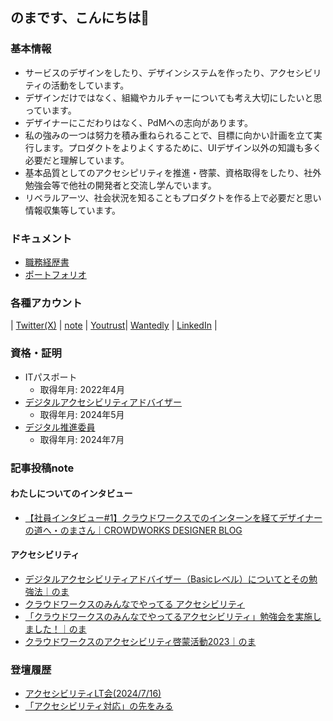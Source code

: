 ## のまです、こんにちは🦔

### 基本情報

- サービスのデザインをしたり、デザインシステムを作ったり、アクセシビリティの活動をしています。
- デザインだけではなく、組織やカルチャーについても考え大切にしたいと思っています。
- デザイナーにこだわりはなく、PdMへの志向があります。
- 私の強みの一つは努力を積み重ねられることで、目標に向かい計画を立て実行します。プロダクトをよりよくするために、UIデザイン以外の知識も多く必要だと理解しています。
- 基本品質としてのアクセシピリティを推進・啓蒙、資格取得をしたり、社外勉強会等で他社の開発者と交流し学んでいます。
- リベラルアーツ、社会状況を知ることもプロダクトを作る上で必要だと思い情報収集等しています。

### ドキュメント

- [職務経歴書](https://github.com/haribooooom/noma-resume/edit/master/docs/README.md)
- [ポートフォリオ](https://www.figma.com/proto/XakWfbhwCdLjqFqNmPtGaE/noma-Portfolio-open?page-id=3126%3A4902&node-id=5191-1987&viewport=-1875%2C8139%2C0.69&t=FwxSa6EydgAkWVD4-1&scaling=contain&content-scaling=fixed&starting-point-node-id=5191%3A1987) 

### 各種アカウント

| [Twitter(X)](https://x.com/haribooooom) | [note](https://note.com/haribom”) | [Youtrust](https://youtrust.jp/users/haribooooom”)| [Wantedly](https://www.wantedly.com/id/madoka_nozaki_e”) | [LinkedIn](https://www.linkedin.com/in/madoka-nozaki-23696b29b/”) |

### 資格・証明

- ITパスポート
  - 取得年月: 2022年4月
- [デジタルアクセシビリティアドバイザー](https://www.openbadge-global.com/ns/portal/openbadge/public/assertions/detail/SW1tc2FydlFhbHM4RlFFT1ZKUmpXQT09)
  - 取得年月: 2024年5月
- [デジタル推進委員](https://www.openbadge-global.com/ns/portal/openbadge/public/assertions/detail/WUFEajA3OEZnTlJMSXRhd3NvU2g4dz09)
  - 取得年月: 2024年7月

### 記事投稿note

#### わたしについてのインタビュー

- [【社員インタビュー#1】クラウドワークスでのインターンを経てデザイナーの道へ・のまさん｜CROWDWORKS DESIGNER BLOG](https://note.com/crowdworksdesign/n/nb3dc3e4ea998?magazine_key=m928feb47403b)

#### アクセシビリティ

- [デジタルアクセシビリティアドバイザー（Basicレベル）についてとその勉強法｜のま](https://note.com/haribom/n/n9a6caf61341c)
- [クラウドワークスのみんなでやってる アクセシビリティ](
https://speakerdeck.com/haribooom11/kurautowakusunominnateyatuteru-akusesihiritei
)
- [「クラウドワークスのみんなでやってるアクセシビリティ」勉強会を実施しました！｜のま](
https://note.com/haribom/n/n84ee876ec4de)
- [クラウドワークスのアクセシビリティ啓蒙活動2023｜のま](https://note.com/haribom/n/n70ddd78d98e1)

### 登壇履歴

- [アクセシビリティLT会(2024/7/16)](https://yumemi.connpass.com/event/323801/)
 - [「アクセシビリティ対応」の先をみる](https://www.figma.com/slides/uVTS7a2QsZUCFy4cMwE738/%E3%80%8C%E3%82%A2%E3%82%AF%E3%82%BB%E3%82%B7%E3%83%93%E3%83%AA%E3%83%86%E3%82%A3%E5%AF%BE%E5%BF%9C%E3%80%8D%E3%81%AE%E5%85%88%E3%82%92%E3%81%BF%E3%82%8B?t=QDJ9JVH2FknkFWVR-6)
